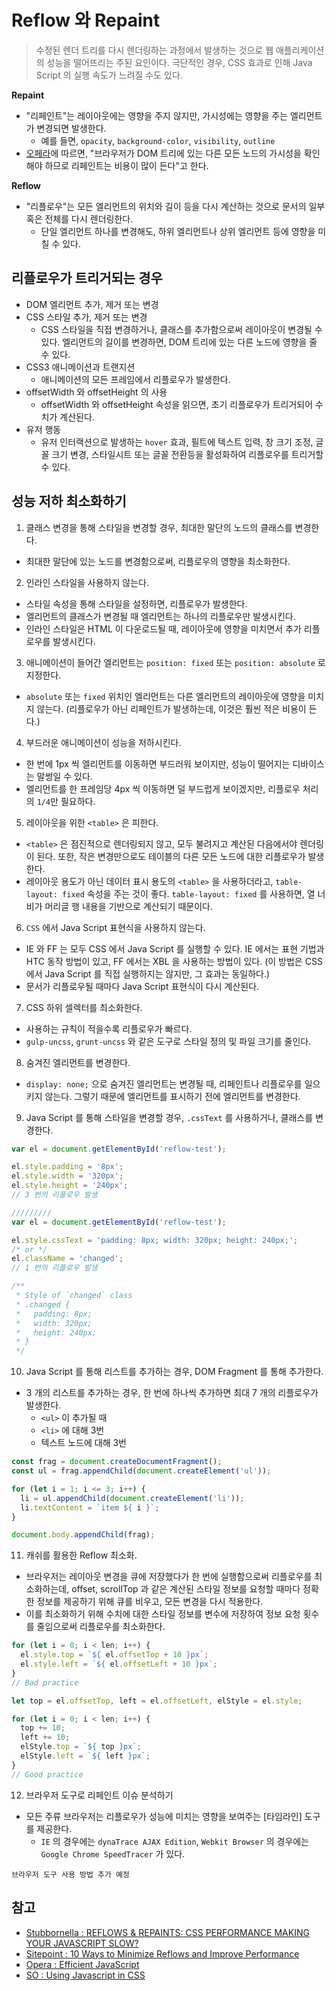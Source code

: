 # Reflow 와 Repaint
> 수정된 렌더 트리를 다시 렌더링하는 과정에서 발생하는 것으로 웹 애플리케이션의 성능을 떨어뜨리는 주된 요인이다. 극단적인 경우, CSS 효과로 인해 Java Script 의 실행 속도가 느려질 수도 있다.

__Repaint__
- "리페인트"는 레이아웃에는 영향을 주지 않지만, 가시성에는 영향을 주는 엘리먼트가 변경되면 발생한다.
  - 예를 들면, `opacity`, `background-color`, `visibility`, `outline`
- [오페라](https://dev.opera.com/articles/efficient-javascript/?page=3#reflow)에 따르면, "브라우저가 DOM 트리에 있는 다른 모든 노드의 가시성을 확인해야 하므로 리페인트는 비용이 많이 든다"고 한다.

__Reflow__
- "리플로우"는 모든 엘리먼트의 위치와 길이 등을 다시 계산하는 것으로 문서의 일부 혹은 전체를 다시 렌더링한다.
  - 단일 엘리먼트 하나를 변경해도, 하위 엘리먼트나 상위 엘리먼트 등에 영향을 미칠 수 있다.

## 리플로우가 트리거되는 경우
- DOM 엘리먼트 추가, 제거 또는 변경
- CSS 스타일 추가, 제거 또는 변경
  - CSS 스타일을 직접 변경하거나, 클래스를 추가함으로써 레이아웃이 변경될 수 있다. 엘리먼트의 길이를 변경하면, DOM 트리에 있는 다른 노드에 영향을 줄 수 있다.
- CSS3 애니메이션과 트랜지션
  - 애니메이션의 모든 프레임에서 리플로우가 발생한다.
- offsetWidth 와 offsetHeight 의 사용
  - offsetWidth 와 offsetHeight 속성을 읽으면, 초기 리플로우가 트리거되어 수치가 계산된다.
- 유저 행동
  - 유저 인터랙션으로 발생하는 `hover` 효과, 필트에 텍스트 입력, 창 크기 조정, 글꼴 크기 변경, 스타일시트 또는 글꼴 전환등을 활성화하여 리플로우를 트리거할 수 있다.

## 성능 저하 최소화하기
1. 클래스 변경을 통해 스타일을 변경할 경우, 최대한 말단의 노드의 클래스를 변경한다.
  - 최대한 말단에 있는 노드를 변경함으로써, 리플로우의 영향을 최소화한다.

2. 인라인 스타일을 사용하지 않는다.
  - 스타일 속성을 통해 스타일을 설정하면, 리플로우가 발생한다.
  - 엘리먼트의 클래스가 변경될 때 엘리먼트는 하나의 리플로우만 발생시킨다.
  - 인라인 스타일은 HTML 이 다운로드될 때, 레이아웃에 영향을 미치면서 추가 리플로우를 발생시킨다.

3. 애니메이션이 들어간 엘리먼트는 `position: fixed` 또는 `position: absolute` 로 지정한다.
  - `absolute` 또는 `fixed` 위치인 엘리먼트는 다른 엘리먼트의 레이아웃에 영향을 미치지 않는다. (리플로우가 아닌 리페인트가 발생하는데, 이것은 훨씬 적은 비용이 든다.)

4. 부드러운 애니메이션이 성능을 저하시킨다.
  - 한 번에 1px 씩 엘리먼트를 이동하면 부드러워 보이지만, 성능이 떨어지는 디바이스는 말썽일 수 있다.
  - 엘리먼트를 한 프레임당 4px 씩 이동하면 덜 부드럽게 보이겠지만, 리플로우 처리의 `1/4`만 필요하다.

5. 레이아웃을 위한 `<table>` 은 피한다.
  - `<table>` 은 점진적으로 렌더링되지 않고, 모두 불려지고 계산된 다음에서야 렌더링이 된다. 또한, 작은 변경만으로도 테이블의 다른 모든 노드에 대한 리플로우가 발생한다.
  - 레이아웃 용도가 아닌 데이터 표시 용도의 `<table>` 을 사용하더라고, `table-layout: fixed` 속성을 주는 것이 좋다. `table-layout: fixed` 를 사용하면, 열 너비가 머리글 행 내용을 기반으로 계산되기 때문이다.

6. `CSS` 에서 Java Script 표현식을 사용하지 않는다.
  - IE 와 FF 는 모두 CSS 에서 Java Script 를 실행할 수 있다. IE 에서는 표현 기법과 HTC 동작 방법이 있고, FF 에서는 XBL 을 사용하는 방법이 있다. (이 방법은 CSS 에서 Java Script 를 직접 실행하지는 않지만, 그 효과는 동일하다.)
  - 문서가 리플로우될 때마다 Java Script 표현식이 다시 계산된다.

7. CSS 하위 셀렉터를 최소화한다.
  - 사용하는 규칙이 적을수록 리플로우가 빠르다.
  - `gulp-uncss`, `grunt-uncss` 와 같은 도구로 스타일 정의 및 파일 크기를 줄인다.

8. 숨겨진 엘리먼트를 변경한다.
  - `display: none;` 으로 숨겨진 엘리먼트는 변경될 때, 리페인트나 리플로우를 일으키지 않는다. 그렇기 때문에 엘리먼트를 표시하기 전에 엘리먼트를 변경한다.

9. Java Script 를 통해 스타일을 변경할 경우, `.cssText` 를 사용하거나, 클래스를 변경한다.
```js
var el = document.getElementById('reflow-test');

el.style.padding = '8px';
el.style.width = '320px';
el.style.height = '240px';
// 3 번의 리플로우 발생

/////////
var el = document.getElementById('reflow-test');

el.style.cssText = 'padding: 8px; width: 320px; height: 240px;';
/* or */
el.className = 'changed';
// 1 번의 리플로우 발생

/**
 * Style of `changed` class
 * .changed {
 *   padding: 8px;
 *   width: 320px;
 *   height: 240px;
 * }
 */
```

10. Java Script 를 통해 리스트를 추가하는 경우, DOM Fragment 를 통해 추가한다.
  - 3 개의 리스트를 추가하는 경우, 한 번에 하나씩 추가하면 최대 7 개의 리플로우가 발생한다.
    - `<ul>` 이 추가될 때
    - `<li>` 에 대해 3번
    - 텍스트 노드에 대해 3번
```js
const frag = document.createDocumentFragment();
const ul = frag.appendChild(document.createElement('ul'));

for (let i = 1; i <= 3; i++) {
  li = ul.appendChild(document.createElement('li'));
  li.textContent = `item ${ i }`;
}

document.body.appendChild(frag);
```

11. 캐쉬를 활용한 Reflow 최소화.
  - 브라우저는 레이아웃 변경을 큐에 저장했다가 한 번에 실행함으로써 리플로우를 최소화하는데, offset, scrollTop 과 같은 계산된 스타일 정보를 요청할 때마다 정확한 정보를 제공하기 위해 큐를 비우고, 모든 변경을 다시 적용한다.
  - 이를 최소화하기 위해 수치에 대한 스타일 정보를 변수에 저장하여 정보 요청 횟수를 줄임으로써 리플로우를 최소화한다.
```js
for (let i = 0; i < len; i++) {
  el.style.top = `${ el.offsetTop + 10 }px`;
  el.style.left = `${ el.offsetLeft + 10 }px`;
}
// Bad practice

let top = el.offsetTop, left = el.offsetLeft, elStyle = el.style;

for (let i = 0; i < len; i++) {
  top += 10;
  left += 10;
  elStyle.top = `${ top }px`;
  elStyle.left = `${ left }px`;
}
// Good practice
```

12. 브라우저 도구로 리페인트 이슈 분석하기
  - 모든 주류 브라우저는 리플로우가 성능에 미치는 영향을 보여주는 [타임라인] 도구를 제공한다.
    - `IE` 의 경우에는 `dynaTrace AJAX Edition`, `Webkit Browser` 의 경우에는 `Google Chrome SpeedTracer` 가 있다.
```
브라우저 도구 사용 방법 추가 예정
```

## 참고
- [Stubbornella : REFLOWS & REPAINTS: CSS PERFORMANCE MAKING YOUR JAVASCRIPT SLOW?](http://www.stubbornella.org/content/2009/03/27/reflows-repaints-css-performance-making-your-javascript-slow/)
- [Sitepoint : 10 Ways to Minimize Reflows and Improve Performance](https://www.sitepoint.com/10-ways-minimize-reflows-improve-performance/)
- [Opera : Efficient JavaScript](https://dev.opera.com/articles/efficient-javascript/?page=3#reflow)
- [SO : Using Javascript in CSS](http://stackoverflow.com/questions/476276/using-javascript-in-css)


